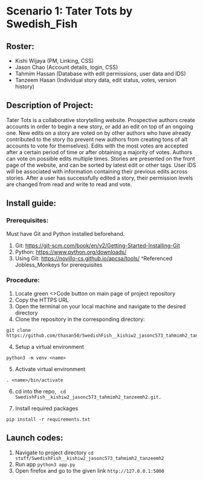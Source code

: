 # Scenario 1: Tater Tots by Swedish_Fish
## Roster:
* Kishi Wijaya (PM, Linking, CSS)
* Jason Chao (Account details, login, CSS)
* Tahmim Hassan (Database with edit permissions, user data and IDS)
* Tanzeem Hasan (Individual story data, edit status, votes, version history)
## Description of Project:
Tater Tots is a collaborative storytelling website. Prospective authors create accounts in order to begin a new story, or add an edit on top of an ongoing one. New edits on a story are voted on by other authors who have already contributed to the story (to prevent new authors from creating tons of alt accounts to vote for themselves). Edits with the most votes are accepted after a certain period of time or after obtaining a majority of votes. Authors can vote on possible edits multiple times. Stories are presented on the front page of the website, and can be sorted by latest edit or other tags. User IDS will be associated with information containing their previous edits across stories. After a user has successfully edited a story, their permission levels are changed from read and write to read and vote.
## Install guide:
### Prerequisites:
Must have Git and Python installed beforehand.
1. Git: https://git-scm.com/book/en/v2/Getting-Started-Installing-Git
2. Python: https://www.python.org/downloads/
3. Using Git: https://novillo-cs.github.io/apcsa/tools/
^Referenced Jobless_Monkeys for prerequisites

### Procedure:
1. Locate green <>Code button on main page of project repository
2. Copy the HTTPS URL
3. Open the terminal on your local machine and navigate to the desired directory
3. Clone the repository in the corresponding directory:
```
git clone https://github.com/thasan50/SwedishFish__kishiw2_jasonc573_tahmimh2_tanzeemh2.git
```
4. Setup a virtual environment
```
python3 -m venv <name>
```
5. Activate virtual environment
```
. <name>/bin/activate
```
6. cd into the repo, ```
cd SwedishFish__kishiw2_jasonc573_tahmimh2_tanzeemh2.git.```

7. Install required packages
```
pip install -r requirements.txt
```
## Launch codes:
1. Navigate to project directory
```cd stuff/SwedishFish__kishiw2_jasonc573_tahmimh2_tanzeemh2```
2. Run app
```python3 app.py```
3. Open firefox and go to the given link
```http://127.0.0.1:5000```
